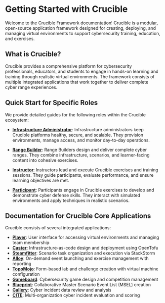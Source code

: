 # Getting Started with Crucible

Welcome to the Crucible Framework documentation! Crucible is a modular, open-source application framework designed for creating, deploying, and managing virtual environments to support cybersecurity training, education, and exercises.

## What is Crucible?

Crucible provides a comprehensive platform for cybersecurity professionals, educators, and students to engage in hands-on learning and training through realistic virtual environments. The framework consists of multiple integrated applications that work together to deliver complete cyber range experiences.

## Quick Start for Specific Roles

We provide detailed guides for the following roles within the Crucible ecosystem:

- **[Infrastructure Administrator](../roles/administrator/)**: Infrastructure administrators keep Crucible platforms healthy, secure, and scalable. They provision environments, manage access, and monitor day-to-day operations.

- **[Range Builder](../roles/range-builder/)**: Range Builders design and deliver complete cyber ranges. They combine infrastructure, scenarios, and learner-facing content into cohesive exercises.

- **[Instructor](../roles/instructor/)**: Instructors lead and execute Crucible exercises and training sessions. They guide participants, evaluate performance, and ensure learning objectives are met.

- **[Participant](../roles/participant/)**: Participants engage in Crucible exercises to develop and demonstrate cyber defense skills. They interact with simulated environments and apply techniques in realistic scenarios.

## Documentation for Crucible Core Applications

Crucible consists of several integrated applications:

- **[Player](../player/)**: User interface for accessing virtual environments and managing team membership
- **[Caster](../caster/)**: Infrastructure-as-code design and deployment using OpenTofu
- **[Steamfitter](../steamfitter/)**: Scenario task organization and execution via StackStorm
- **[Alloy](../alloy/)**: On-demand event launching and exercise management with reporting
- **[TopoMojo](../topomojo/)**: Form-based lab and challenge creation with virtual machine configuration
- **[Gameboard](../gameboard/)**: Cybersecurity game design and competition management
- **[Blueprint](../blueprint/)**: Collaborative Master Scenario Event List (MSEL) creation
- **[Gallery](../gallery/)**: Cyber incident data review and analysis
- **[CITE](../cite/)**: Multi-organization cyber incident evaluation and scoring
